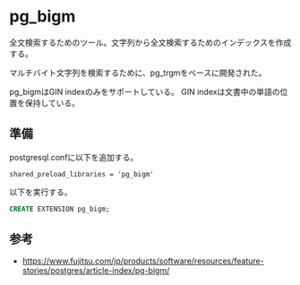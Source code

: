 # pg_bigm

全文検索するためのツール。文字列から全文検索するためのインデックスを作成する。

マルチバイト文字列を検索するために、pg_trgmをベースに開発された。

pg_bigmはGIN indexのみをサポートしている。
GIN indexは文書中の単語の位置を保持している。

## 準備

postgresql.confに以下を追加する。

```
shared_preload_libraries = 'pg_bigm'
```

以下を実行する。

```sql
CREATE EXTENSION pg_bigm;
```

## 参考

- <https://www.fujitsu.com/jp/products/software/resources/feature-stories/postgres/article-index/pg-bigm/>

